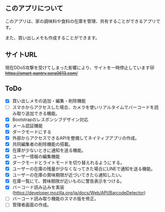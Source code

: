 ## このアプリについて

このアプリは、家の調味料や食料の在庫を管理、共有することができるアプリです。

また、買い出しメモも作成することができます。

## サイトURL

現在DDoS攻撃を受けてしまった影響により、サイトを一時停止しています😿
~~https://smart-pantry.sora0613.com/~~

## ToDo

- [x] 買い出しメモの追加・編集・削除機能
- [ ] スマホからアクセスした場合、カメラを使いリアルタイムでバーコードを読み取り追加できる機能。
- [x] Bootstrapのレスポンシブデザイン対応
- [x] メール認証機能
- [x] ダークモードにする
- [x] 外部からアクセスできるAPIを整備してネイティブアプリの作成。
- [x] 共同編集者の削除機能の搭載。
- [x] 在庫が少ないときに通知を送る機能。
- [x] ユーザー情報の編集機能
- [x] ダークモードとライトモードを切り替えれるようにする。
- [x] ユーザーの在庫の残量が少なくなってきた場合にLINEで通知を送る機能。
- [x] ユーザーの在庫の賞味期限が近づいてきたら通知したい。
- [x] 在庫一覧にて、賞味期限が近いものに警告表示をつける。
- [x] バーコード読み込みを実装(https://developer.mozilla.org/ja/docs/Web/API/BarcodeDetector)
- [ ] バーコード読み取り機能のスマホ版を修正。
- [ ] 管理者画面の作成。
